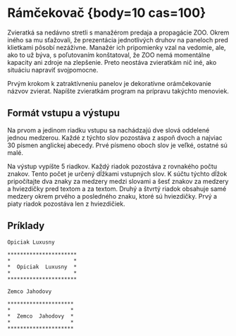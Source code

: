 # Rámčekovač {body=10 cas=100}

Zvieratká sa nedávno stretli s manažérom predaja a propagácie ZOO. Okrem iného sa mu sťažovali, že
prezentácia jednotlivých druhov na paneloch pred klietkami pôsobí nezáživne. Manažér ich pripomienky
vzal na vedomie, ale, ako to už býva, s poľutovaním konštatoval, že ZOO nemá momentálne kapacity ani zdroje na zlepšenie.
Preto neostáva zvieratkám nič iné, ako situáciu napraviť svojpomocne.

Prvým krokom k zatraktívneniu panelov je dekoratívne orámčekovanie názvov zvierat.
Napíšte zvieratkám program na prípravu takýchto menoviek. 

## Formát vstupu a výstupu

Na prvom a jedinom riadku vstupu sa nachádzajú dve slová oddelené jednou medzerou. Každé z týchto
slov pozostáva z aspoň dvoch a najviac 30 písmen anglickej abecedy. Prvé písmeno oboch slov je
veľké, ostatné sú malé.

Na výstup vypíšte 5 riadkov. Každý riadok pozostáva z rovnakého počtu znakov. Tento počet je určený
dĺžkami vstupných slov. K súčtu týchto dĺžok pripočítajte dva znaky za medzery medzi slovami a šesť
znakov za medzery a hviezdičky pred textom a za textom. Druhý a štvrtý riadok obsahuje samé medzery
okrem prvého a posledného znaku, ktoré sú hviezdičky. Prvý a piaty riadok pozostáva len z
hviezdičiek.

## Príklady

```vstup
Opiciak Luxusny
```

```vystup
**********************
*                    *
*  Opiciak  Luxusny  *
*                    *
**********************
```

```vstup
Zemco Jahodovy
```

```vystup
*********************
*                   *
*  Zemco  Jahodovy  *
*                   *
*********************
```
